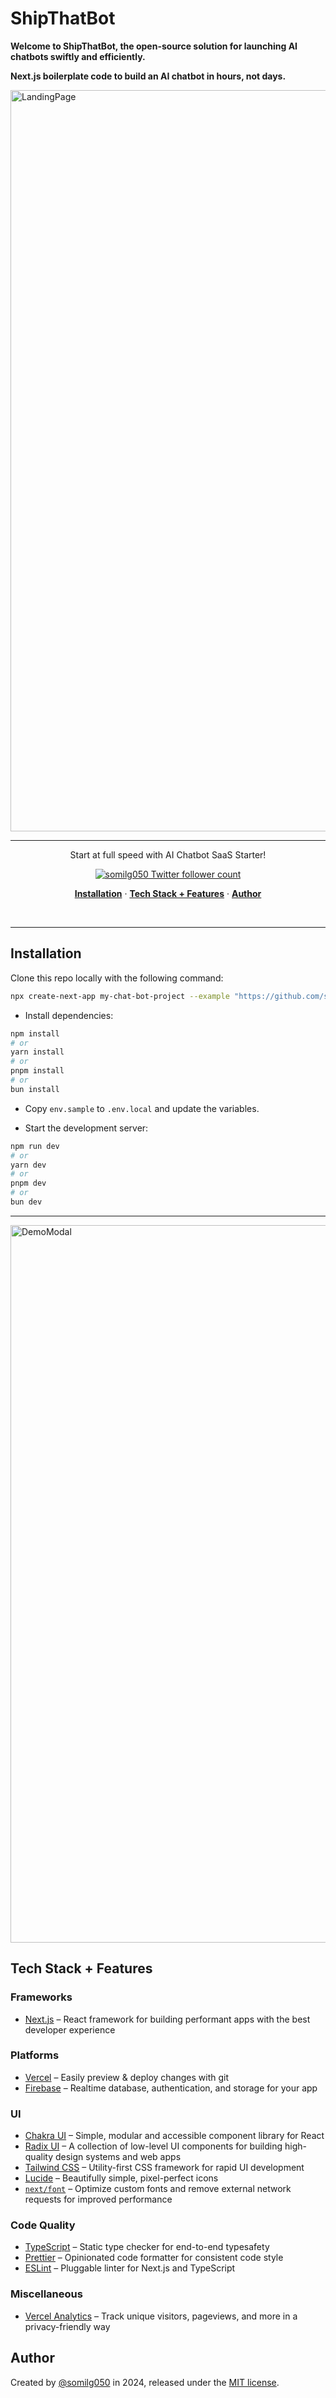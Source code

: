 # ShipThatBot

**Welcome to ShipThatBot, the open-source solution for launching AI chatbots swiftly and efficiently.**

**Next.js boilerplate code to build an AI chatbot in hours, not days.**

<img width="1186" alt="LandingPage" src="https://github.com/somilg050/ship-that-bot/assets/31178867/4fcf7332-e16d-40da-9448-eef62eb3286c">


---
<p align="center">
  Start at full speed with AI Chatbot SaaS Starter!
</p>

<p align="center">
  <a href="https://twitter.com/somilg050">
    <img src="https://img.shields.io/twitter/follow/somilg050?style=flat&label=somilg050&logo=twitter&color=0bf&logoColor=fff" alt="somilg050 Twitter follower count" />
  </a>
</p>

<p align="center">
  <a href="#installation"><strong>Installation</strong></a> ·
  <a href="#tech-stack--features"><strong>Tech Stack + Features</strong></a> ·
  <a href="#author"><strong>Author</strong></a>
</p>
<br/>

---

## Installation

Clone this repo locally with the following command:

```bash
npx create-next-app my-chat-bot-project --example "https://github.com/somilg050/ship-that-bot"
```

* Install dependencies:

```sh
npm install
# or
yarn install
# or
pnpm install
# or
bun install
```

*  Copy `env.sample` to `.env.local` and update the variables.


*  Start the development server:

```sh
npm run dev
# or
yarn dev
# or
pnpm dev
# or
bun dev
```
---

<img width="1148" alt="DemoModal" src="https://github.com/somilg050/ship-that-bot/assets/31178867/494083d2-16ac-4f8e-b7c6-5202abfc1668">

## Tech Stack + Features

### Frameworks

- [Next.js](https://nextjs.org/) – React framework for building performant apps with the best developer experience

### Platforms

- [Vercel](https://vercel.com/) – Easily preview & deploy changes with git
- [Firebase](https://firebase.google.com/) – Realtime database, authentication, and storage for your app

### UI

- [Chakra UI](https://chakra-ui.com/) – Simple, modular and accessible component library for React
- [Radix UI](https://radix-ui.com/) – A collection of low-level UI components for building high-quality design systems and web apps
- [Tailwind CSS](https://tailwindcss.com/) – Utility-first CSS framework for rapid UI development
- [Lucide](https://lucide.dev/) – Beautifully simple, pixel-perfect icons
- [`next/font`](https://nextjs.org/docs/basic-features/font-optimization) – Optimize custom fonts and remove external network requests for improved performance

### Code Quality

- [TypeScript](https://www.typescriptlang.org/) – Static type checker for end-to-end typesafety
- [Prettier](https://prettier.io/) – Opinionated code formatter for consistent code style
- [ESLint](https://eslint.org/) – Pluggable linter for Next.js and TypeScript

### Miscellaneous

- [Vercel Analytics](https://vercel.com/analytics) – Track unique visitors, pageviews, and more in a privacy-friendly way

## Author

Created by [@somilg050](https://twitter.com/somilg050) in 2024, released under the [MIT license](https://github.com/shadcn/taxonomy/blob/main/LICENSE.md).
